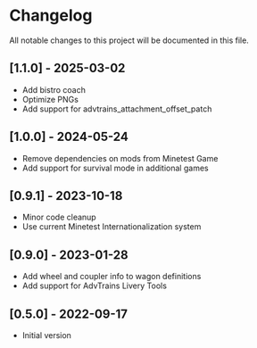 # Changelog

All notable changes to this project will be documented in this file.

## [1.1.0] - 2025-03-02
- Add bistro coach
- Optimize PNGs
- Add support for advtrains_attachment_offset_patch
## [1.0.0] - 2024-05-24
- Remove dependencies on mods from Minetest Game
- Add support for survival mode in additional games
## [0.9.1] - 2023-10-18
- Minor code cleanup
- Use current Minetest Internationalization system
## [0.9.0] - 2023-01-28
- Add wheel and coupler info to wagon definitions
- Add support for AdvTrains Livery Tools
## [0.5.0] - 2022-09-17
- Initial version
